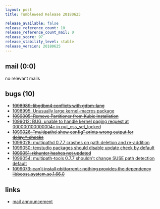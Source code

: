 ```yaml
---
layout: post
title: Tumbleweed Release 20180625

release_available: false
release_reference_count: 10
release_reference_count_mail: 0
release_score: 97
release_stability_level: stable
release_version: 20180625
---
```


## mail (0:0)

no relevant mails

## bugs (10)

<!--more-->

- ~~[1098989: libgdbm4 conflicts with gdbm-lang](https://bugzilla.opensuse.org/show_bug.cgi?id=1098989)~~
- [1098995: Unusually large kernel-macros package](https://bugzilla.opensuse.org/show_bug.cgi?id=1098995)
- ~~[1099005: Remove Partitioner from Kubic Installation](https://bugzilla.opensuse.org/show_bug.cgi?id=1099005)~~
- [1099012: BUG: unable to handle kernel paging request at 000000100000004c in put_css_set_locked](https://bugzilla.opensuse.org/show_bug.cgi?id=1099012)
- ~~[1099026: "multipathd show config" prints wrong output for delay_*_checks](https://bugzilla.opensuse.org/show_bug.cgi?id=1099026)~~
- [1099028: multipathd 0.7.7 crashes on path deletion and re-addition](https://bugzilla.opensuse.org/show_bug.cgi?id=1099028)
- [1099050: texstudio packages should disable update check by default](https://bugzilla.opensuse.org/show_bug.cgi?id=1099050)
- ~~[1099051: rkhunter hashes not updated](https://bugzilla.opensuse.org/show_bug.cgi?id=1099051)~~
- [1099054: multipath-tools 0.7.7 shouldn't change SUSE path detection default](https://bugzilla.opensuse.org/show_bug.cgi?id=1099054)
- ~~[1099073: can't install qbittorrent : nothing provides the dependency libboost_system.so.1.66.0](https://bugzilla.opensuse.org/show_bug.cgi?id=1099073)~~



## links

- [mail announcement](https://lists.opensuse.org/opensuse-factory/2018-06/msg00340.html)
